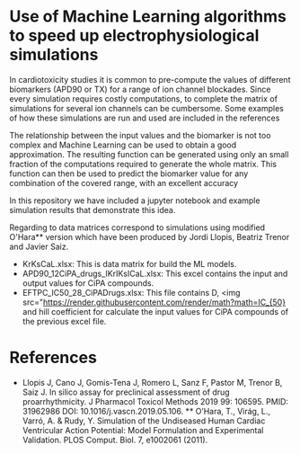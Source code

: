 # Use of Machine Learning algorithms to speed up electrophysiological simulations

In cardiotoxicity studies it is common to pre-compute the values of different biomarkers (APD90 or TX) for a range of ion channel blockades. Since every simulation requires costly computations, to complete the matrix of simulations for several ion channels can be cumbersome. Some examples of how these simulations are run and used are included in the references

The relationship between the input values and the biomarker is not too complex and Machine Learning can be used to obtain a good approximation. The resulting function can be generated using only an small fraction of the computations required to generate the whole matrix. This function can then be used to predict the biomarker value for any combination of the covered range, with an excellent accuracy

In this repository we have included a jupyter notebook and example simulation results that demonstrate this idea. 

Regarding to data matrices correspond to simulations using modified O'Hara** version which have been produced by Jordi Llopis, Beatriz Trenor and Javier Saiz.

- KrKsCaL.xlsx: This is data matrix for build the ML models.
- APD90_12CiPA_drugs_IKrIKsICaL.xlsx: This excel contains the input and output values for CiPA compounds.
- EFTPC_IC50_28_CiPADrugs.xlsx: This file contains D, <img src="https://render.githubusercontent.com/render/math?math=IC_{50} and hill coefficient for calculate the input values for CiPA compounds of the previous excel file.

# References

* Llopis J, Cano J, Gomis-Tena J, Romero L, Sanz F, Pastor M, Trenor B, Saiz J. In silico assay for preclinical assessment of drug proarrhythmicity. J Pharmacol Toxicol Methods 2019 99: 106595. PMID: 31962986 DOI: 10.1016/j.vascn.2019.05.106.
** O’Hara, T., Virág, L., Varró, A. & Rudy, Y. Simulation of the Undiseased Human Cardiac Ventricular Action Potential: Model Formulation and Experimental Validation. PLOS Comput. Biol. 7, e1002061 (2011).
